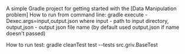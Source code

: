 A simple Gradle project for getting started with the [Data Manipulation problem]
How to run from command line: gradle execute -Dexec.args=input,output.json
where input - path to input directory, output,json - output json file name (by default used output.json if name doesn't passed)

How to run test: gradle cleanTest test --tests src.griv.BaseTest
